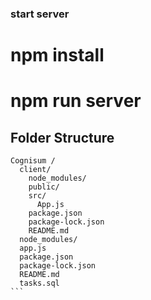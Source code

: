 ### start server

# npm install 

# npm run server

## Folder Structure
````
Cognisum /
  client/
    node_modules/
    public/
    src/
      App.js
    package.json
    package-lock.json
    README.md
  node_modules/
  app.js
  package.json
  package-lock.json
  README.md
  tasks.sql
```